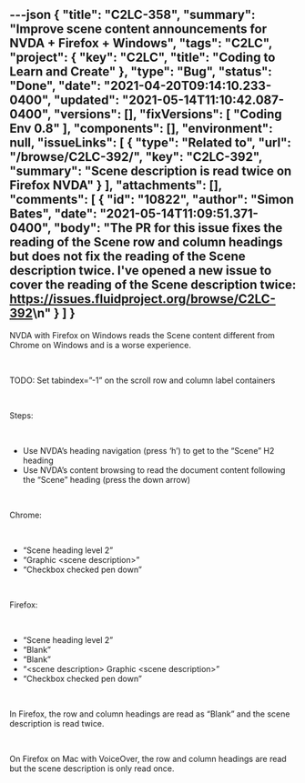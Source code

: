 ---json
{
  "title": "C2LC-358",
  "summary": "Improve scene content announcements for NVDA + Firefox + Windows",
  "tags": "C2LC",
  "project": {
    "key": "C2LC",
    "title": "Coding to Learn and Create"
  },
  "type": "Bug",
  "status": "Done",
  "date": "2021-04-20T09:14:10.233-0400",
  "updated": "2021-05-14T11:10:42.087-0400",
  "versions": [],
  "fixVersions": [
    "Coding Env 0.8"
  ],
  "components": [],
  "environment": null,
  "issueLinks": [
    {
      "type": "Related to",
      "url": "/browse/C2LC-392/",
      "key": "C2LC-392",
      "summary": "Scene description is read twice on Firefox NVDA"
    }
  ],
  "attachments": [],
  "comments": [
    {
      "id": "10822",
      "author": "Simon Bates",
      "date": "2021-05-14T11:09:51.371-0400",
      "body": "The PR for this issue fixes the reading of the Scene row and column headings but does not fix the reading of the Scene description twice. I've opened a new issue to cover the reading of the Scene description twice: <https://issues.fluidproject.org/browse/C2LC-392>\n"
    }
  ]
}
---
NVDA with Firefox on Windows reads the Scene content different from Chrome on Windows and is a worse experience.

 

TODO: Set tabindex=”-1” on the scroll row and column label containers

 

Steps:

 

* Use NVDA’s heading navigation (press ‘h’) to get to the “Scene” H2 heading
* Use NVDA’s content browsing to read the document content following the “Scene” heading (press the down arrow)

 

Chrome:

 

* “Scene heading level 2”
* “Graphic \<scene description>”
* “Checkbox checked pen down”

 

Firefox:

 

* “Scene heading level 2”
* “Blank”
* “Blank”
* “\<scene description> Graphic \<scene description>”
* “Checkbox checked pen down”

 

In Firefox, the row and column headings are read as “Blank” and the scene description is read twice.

 

On Firefox on Mac with VoiceOver, the row and column headings are read but the scene description is only read once.

        